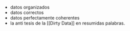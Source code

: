- datos organizados
- datos correctos
- datos perfectamente coherentes
- la anti tesis de la [[Dirty Data]] en resumidas palabras.